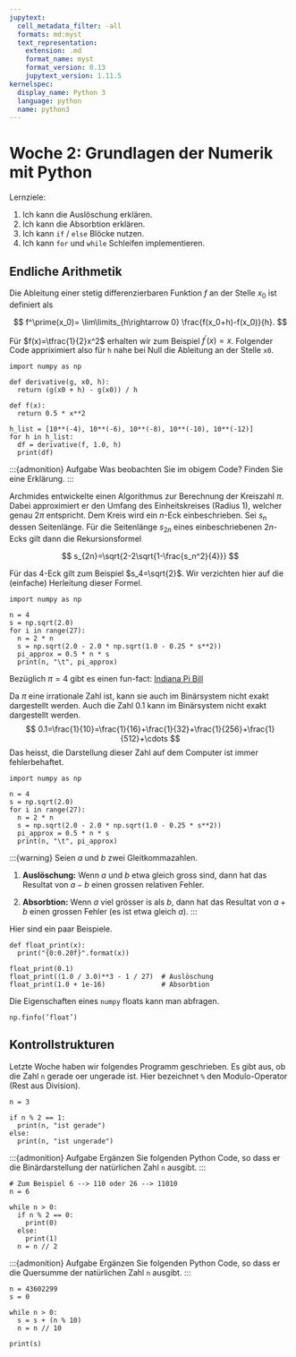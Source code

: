```yaml
---
jupytext:
  cell_metadata_filter: -all
  formats: md:myst
  text_representation:
    extension: .md
    format_name: myst
    format_version: 0.13
    jupytext_version: 1.11.5
kernelspec:
  display_name: Python 3
  language: python
  name: python3
---
```


# Woche 2: Grundlagen der Numerik mit Python

Lernziele:

1. Ich kann die Auslöschung erklären.
2. Ich kann die Absorbtion erklären.
3. Ich kann `if` / `else` Blöcke nutzen.
4. Ich kann `for` und `while` Schleifen implementieren.

## Endliche Arithmetik

Die Ableitung einer stetig differenzierbaren Funktion $f$ an der Stelle $x_0$ ist definiert als

$$
f^\prime(x_0)= \lim\limits_{h\rightarrow 0} \frac{f(x_0+h)-f(x_0)}{h}.
$$

Für $f(x)=\tfrac{1}{2}x^2$ erhalten wir zum Beispiel $f^\prime(x)=x$.
Folgender Code appriximiert also für `h` nahe bei Null die Ableitung an der Stelle `x0`.
```{code-cell}
import numpy as np

def derivative(g, x0, h):
  return (g(x0 + h) - g(x0)) / h

def f(x):
  return 0.5 * x**2

h_list = [10**(-4), 10**(-6), 10**(-8), 10**(-10), 10**(-12)]
for h in h_list:
  df = derivative(f, 1.0, h)
  print(df)
```

:::{admonition} Aufgabe
Was beobachten Sie im obigem Code? Finden Sie eine Erklärung.
:::

Archmides entwickelte einen Algorithmus zur Berechnung der Kreiszahl $\pi$.
Dabei approximiert er den Umfang des Einheitskreises (Radius 1),
welcher genau $2\pi$ entspricht.
Dem Kreis wird ein $n$-Eck einbeschrieben.
Sei $s_n$ dessen Seitenlänge.
Für die Seitenlänge $s_{2n}$ eines einbeschriebenen $2n$-Ecks
gilt dann die Rekursionsformel

$$
s_{2n}=\sqrt{2-2\sqrt{1-\frac{s_n^2}{4}}}
$$

Für das $4$-Eck gilt zum Beispiel $s_4=\sqrt{2}$.
Wir verzichten hier auf die (einfache) Herleitung dieser Formel.

```{code-cell}
import numpy as np

n = 4
s = np.sqrt(2.0)
for i in range(27):
  n = 2 * n
  s = np.sqrt(2.0 - 2.0 * np.sqrt(1.0 - 0.25 * s**2))
  pi_approx = 0.5 * n * s
  print(n, "\t", pi_approx)
```

Bezüglich $\pi=4$ gibt es einen fun-fact: [Indiana Pi Bill](https://de.wikipedia.org/wiki/Indiana_Pi_Bill)

Da $\pi$ eine irrationale Zahl ist, kann sie auch im Binärsystem nicht exakt dargestellt werden.
Auch die Zahl $0.1$ kann im Binärsystem nicht exakt dargestellt werden.
$$
0.1=\frac{1}{10}=\frac{1}{16}+\frac{1}{32}+\frac{1}{256}+\frac{1}{512}+\cdots
$$
Das heisst, die Darstellung dieser Zahl auf dem Computer ist immer fehlerbehaftet.


```{code-cell}
import numpy as np

n = 4
s = np.sqrt(2.0)
for i in range(27):
  n = 2 * n
  s = np.sqrt(2.0 - 2.0 * np.sqrt(1.0 - 0.25 * s**2))
  pi_approx = 0.5 * n * s
  print(n, "\t", pi_approx)
```

:::{warning}
Seien $a$ und $b$ zwei Gleitkommazahlen.
1. **Auslöschung:** Wenn $a$ und $b$ etwa gleich gross sind, dann hat das Resultat von $a-b$ einen grossen relativen Fehler.

2. **Absorbtion:** Wenn $a$ viel grösser is als $b$, dann hat das Resultat von $a+b$ einen grossen Fehler (es ist etwa gleich $a$).
:::

Hier sind ein paar Beispiele.
```{code-cell}
def float_print(x):
  print("{0:0.20f}".format(x))

float_print(0.1)
float_print((1.0 / 3.0)**3 - 1 / 27)  # Auslöschung
float_print(1.0 + 1e-16)              # Absorbtion
```

Die Eigenschaften eines `numpy` floats kann man abfragen.
```{code-cell}
np.finfo(’float’)
```


## Kontrollstrukturen

Letzte Woche haben wir folgendes Programm geschrieben.
Es gibt aus, ob die Zahl `n` gerade oer ungerade ist.
Hier bezeichnet `%` den Modulo-Operator (Rest aus Division).
```{code-cell}
n = 3

if n % 2 == 1:
  print(n, "ist gerade")
else:
  print(n, "ist ungerade")
```

:::{admonition} Aufgabe
Ergänzen Sie folgenden Python Code, so dass er die Binärdarstellung der natürlichen Zahl `n` ausgibt.
:::
```{code-cell}
# Zum Beispiel 6 --> 110 oder 26 --> 11010
n = 6

while n > 0:
  if n % 2 == 0:
    print(0)
  else:
    print(1)
  n = n // 2
```

:::{admonition} Aufgabe
Ergänzen Sie folgenden Python Code, so dass er die Quersumme der natürlichen Zahl `n` ausgibt.
:::
```{code-cell}
n = 43602299
s = 0

while n > 0:
  s = s + (n % 10)
  n = n // 10

print(s)
```